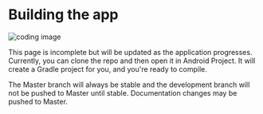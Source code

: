 # Building the app

![coding image](https://cdn-images-1.medium.com/max/2000/1*wgbmuDgBQ6N-kOrbD-qMFA.jpeg)

This page is incomplete but will be updated as the application progresses. Currently, you can clone the repo and then open it in Android Project. It will create a Gradle project for you, and you're ready to compile.  

The Master branch will always be stable and the development branch will not be pushed to Master until stable. Documentation changes may be pushed to Master.
